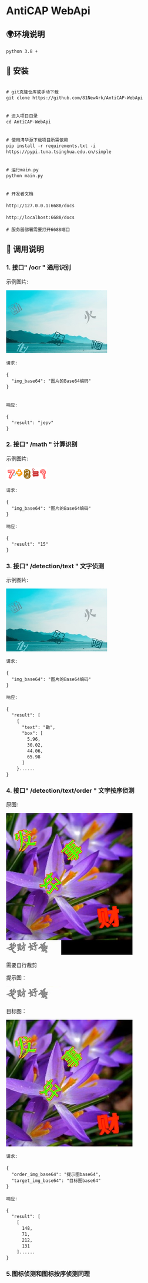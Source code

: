 # AntiCAP WebApi

## 🌍环境说明
```
python 3.8 +
```

## 📁 安装
```

# git克隆仓库或手动下载
git clone https://github.com/81NewArk/AntiCAP-WebApi


# 进入项目目录
cd AntiCAP-WebApi


# 使用清华源下载项目所需依赖
pip install -r requirements.txt -i https://pypi.tuna.tsinghua.edu.cn/simple


# 运行main.py
python main.py


# 开发者文档 

http://127.0.0.1:6688/docs

http://localhost:6688/docs

# 服务器部署需要打开6688端口

```


## 📄 调用说明

### 1. 接口" /ocr " 通用识别

示例图片:

![](https://github.com/81NewArk/AntiCAP-WebApi/blob/main/Doc/DetText.jpg)



```
请求:

{
  "img_base64": "图片的Base64编码"
}


响应:

{
  "result": "jepv"
}
```



### 2. 接口" /math " 计算识别

示例图片:

![](https://github.com/81NewArk/AntiCAP-WebApi/blob/main/Doc/math.png)

```
请求:

{
  "img_base64": "图片的Base64编码"
}

响应:

{
  "result": "15"
}
```

### 3. 接口" /detection/text " 文字侦测

示例图片:

![](https://github.com/81NewArk/AntiCAP-WebApi/blob/main/Doc/DetText.jpg)


```
请求:

{
  "img_base64": "图片的Base64编码"
}

响应:

{
  "result": [
    {
      "text": "勘",
      "box": [
        5.96,
        30.02,
        44.06,
        65.98
      ]
    }......
}
```

### 4. 接口" /detection/text/order " 文字按序侦测

原图:

![](https://github.com/81NewArk/AntiCAP-WebApi/blob/main/Doc/DetText_Order_Raw.jpg)


需要自行裁剪

提示图：

![](https://github.com/81NewArk/AntiCAP-WebApi/blob/main/Doc/DetText_Order.jpg)


目标图：

![](https://github.com/81NewArk/AntiCAP-WebApi/blob/main/Doc/DetText_Order_Target.jpg)

```
请求:

{
  "order_img_base64": "提示图base64",
  "target_img_base64": "目标图base64"
}

响应:

{
  "result": [
    [
      148,
      71,
      212,
      131
    ]......
}
```


### 5.图标侦测和图标按序侦测同理 